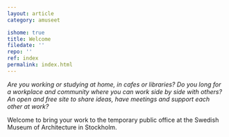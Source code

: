 ```yaml
---
layout: article
category: amuseet

ishome: true
title: Welcome
filedate: ''
repo: ''
ref: index
permalink: index.html
---
```


*Are you working or studying at home, in cafes or libraries? Do you long for a workplace and community where you can work side by side with others? An open and free site to share ideas, have meetings and support each other at work?*
 	
Welcome to bring your work to the temporary public office at the Swedish Museum of Architecture in Stockholm.